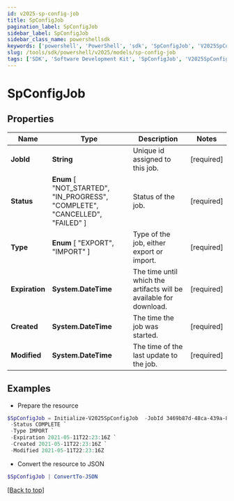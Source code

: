 ```yaml
---
id: v2025-sp-config-job
title: SpConfigJob
pagination_label: SpConfigJob
sidebar_label: SpConfigJob
sidebar_class_name: powershellsdk
keywords: ['powershell', 'PowerShell', 'sdk', 'SpConfigJob', 'V2025SpConfigJob']
slug: /tools/sdk/powershell/v2025/models/sp-config-job
tags: ['SDK', 'Software Development Kit', 'SpConfigJob', 'V2025SpConfigJob']
---
```


# SpConfigJob

## Properties

| Name | Type | Description | Notes |
| --- | --- | --- | --- |
| **JobId** | **String** | Unique id assigned to this job. | [required] |
| **Status** | **Enum** [ "NOT_STARTED", "IN_PROGRESS", "COMPLETE", "CANCELLED", "FAILED" ] | Status of the job. | [required] |
| **Type** | **Enum** [ "EXPORT", "IMPORT" ] | Type of the job, either export or import. | [required] |
| **Expiration** | **System.DateTime** | The time until which the artifacts will be available for download. | [required] |
| **Created** | **System.DateTime** | The time the job was started. | [required] |
| **Modified** | **System.DateTime** | The time of the last update to the job. | [required] |

## Examples

- Prepare the resource

```powershell
$SpConfigJob = Initialize-V2025SpConfigJob  -JobId 3469b87d-48ca-439a-868f-2160001da8c1 `
 -Status COMPLETE `
 -Type IMPORT `
 -Expiration 2021-05-11T22:23:16Z `
 -Created 2021-05-11T22:23:16Z `
 -Modified 2021-05-11T22:23:16Z
```

- Convert the resource to JSON

```powershell
$SpConfigJob | ConvertTo-JSON
```

[[Back to top]](#)
